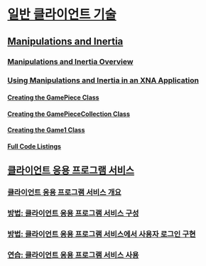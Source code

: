 # [일반 클라이언트 기술](index.md)
## [Manipulations and Inertia](manipulations-and-inertia.md)
### [Manipulations and Inertia Overview](manipulations-and-inertia-overview.md)
### [Using Manipulations and Inertia in an XNA Application](use-manipulations-and-inertia-in-an-xna-application.md)
#### [Creating the GamePiece Class](creating-the-gamepiece-class.md)
#### [Creating the GamePieceCollection Class](creating-the-gamepiececollection-class.md)
#### [Creating the Game1 Class](creating-the-game1-class.md)
#### [Full Code Listings](full-code-listings.md)
## [클라이언트 응용 프로그램 서비스](client-application-services.md)
### [클라이언트 응용 프로그램 서비스 개요](client-application-services-overview.md)
### [방법: 클라이언트 응용 프로그램 서비스 구성](how-to-configure-client-application-services.md)
### [방법: 클라이언트 응용 프로그램 서비스에서 사용자 로그인 구현](how-to-implement-user-login-with-client-application-services.md)
### [연습: 클라이언트 응용 프로그램 서비스 사용](walkthrough-using-client-application-services.md)
